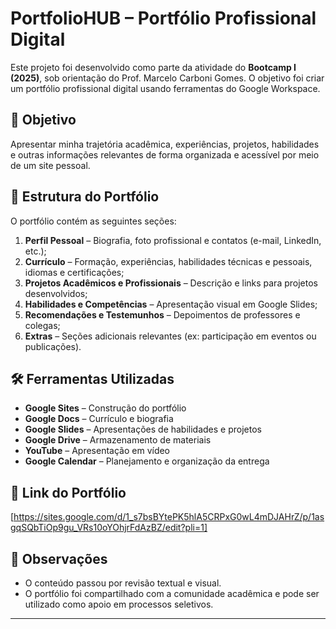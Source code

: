 # PortfolioHUB – Portfólio Profissional Digital

Este projeto foi desenvolvido como parte da atividade do **Bootcamp I (2025)**, sob orientação do Prof. Marcelo Carboni Gomes. O objetivo foi criar um portfólio profissional digital usando ferramentas do Google Workspace.

## 🎯 Objetivo

Apresentar minha trajetória acadêmica, experiências, projetos, habilidades e outras informações relevantes de forma organizada e acessível por meio de um site pessoal.

## 🧱 Estrutura do Portfólio

O portfólio contém as seguintes seções:

1. **Perfil Pessoal** – Biografia, foto profissional e contatos (e-mail, LinkedIn, etc.);
2. **Currículo** – Formação, experiências, habilidades técnicas e pessoais, idiomas e certificações;
3. **Projetos Acadêmicos e Profissionais** – Descrição e links para projetos desenvolvidos;
4. **Habilidades e Competências** – Apresentação visual em Google Slides;
5. **Recomendações e Testemunhos** – Depoimentos de professores e colegas;
6. **Extras** – Seções adicionais relevantes (ex: participação em eventos ou publicações).

## 🛠️ Ferramentas Utilizadas

- **Google Sites** – Construção do portfólio
- **Google Docs** – Currículo e biografia
- **Google Slides** – Apresentações de habilidades e projetos
- **Google Drive** – Armazenamento de materiais
- **YouTube** – Apresentação em vídeo
- **Google Calendar** – Planejamento e organização da entrega

## 🔗 Link do Portfólio

[https://sites.google.com/d/1_s7bsBYtePK5hlA5CRPxG0wL4mDJAHrZ/p/1asgqSQbTiOp9gu_VRs10oYOhjrFdAzBZ/edit?pli=1]

## 📌 Observações

- O conteúdo passou por revisão textual e visual.
- O portfólio foi compartilhado com a comunidade acadêmica e pode ser utilizado como apoio em processos seletivos.

---
